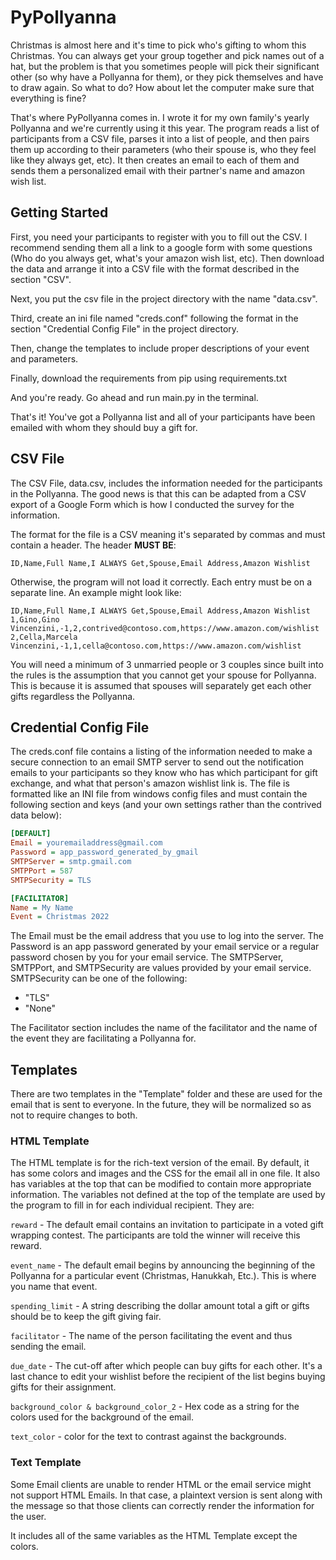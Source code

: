 # PyPollyanna #

Christmas is almost here and it's time to pick who's gifting to whom this Christmas. You can always get your group together and pick names out of a hat, but the problem is that you sometimes people will pick their significant other (so why have a Pollyanna for them), or they pick themselves and have to draw again. So what to do? How about let the computer make sure that everything is fine?

That's where PyPollyanna comes in. I wrote it for my own family's yearly Pollyanna and we're currently using it this year. The program reads a list of participants from a CSV file, parses it into a list of people, and then pairs them up according to their parameters (who their spouse is, who they feel like they always get, etc). It then creates an email to each of them and sends them a personalized email with their partner's name and amazon wish list.

## Getting Started ##

First, you need your participants to register with you to fill out the CSV. I recommend sending them all a link to a google form with some questions (Who do you always get, what's your amazon wish list, etc). Then download the data and arrange it into a CSV file with the format described in the section "CSV".

Next, you put the csv file in the project directory with the name "data.csv".

Third, create an ini file named "creds.conf" following the format in the section "Credential Config File" in the project directory.

Then, change the templates to include proper descriptions of your event and parameters.

Finally, download the requirements from pip using requirements.txt

And you're ready. Go ahead and run main.py in the terminal.

That's it! You've got a Pollyanna list and all of your participants have been emailed with whom they should buy a gift for.

## CSV File ##

The CSV File, data.csv, includes the information needed for the participants in the Pollyanna. The good news is that this can be adapted from a CSV export of a Google Form which is how I conducted the survey for the information.

The format for the file is a CSV meaning it's separated by commas and must contain a header. The header __MUST BE__:

`ID,Name,Full Name,I ALWAYS Get,Spouse,Email Address,Amazon Wishlist`

Otherwise, the program will not load it correctly. Each entry must be on a separate line. An example might look like:

```csv
ID,Name,Full Name,I ALWAYS Get,Spouse,Email Address,Amazon Wishlist
1,Gino,Gino Vincenzini,-1,2,contrived@contoso.com,https://www.amazon.com/wishlist
2,Cella,Marcela Vincenzini,-1,1,cella@contoso.com,https://www.amazon.com/wishlist
```

You will need a minimum of 3 unmarried people or 3 couples since built into the rules is the assumption that you cannot get your spouse for Pollyanna. This is because it is assumed that spouses will separately get each other gifts regardless the Pollyanna.

## Credential Config File ##

The creds.conf file contains a listing of the information needed to make a secure connection to an email SMTP server to send out the notification emails to your participants so they know who has which participant for gift exchange, and what that person's amazon wishlist link is. The file is formatted like an INI file from windows config files and must contain the following section and keys (and your own settings rather than the contrived data below):

```ini
[DEFAULT]
Email = youremailaddress@gmail.com
Password = app_password_generated_by_gmail
SMTPServer = smtp.gmail.com
SMTPPort = 587
SMTPSecurity = TLS

[FACILITATOR]
Name = My Name
Event = Christmas 2022
```

The Email must be the email address that you use to log into the server. The Password is an app password generated by your email service or a regular password chosen by you for your email service. The SMTPServer, SMTPPort, and SMTPSecurity are values provided by your email service. SMTPSecurity can be one of the following:

- "TLS"
- "None"

The Facilitator section includes the name of the facilitator and the name of the event they are facilitating a Pollyanna for.

## Templates ##

There are two templates in the "Template" folder and these are used for the email that is sent to everyone. In the future, they will be normalized so as not to require changes to both.  

### HTML Template ###

The HTML template is for the rich-text version of the email. By default, it has some colors and images and the CSS for the email all in one file. It also has variables at the top that can be modified to contain more appropriate information. The variables not defined at the top of the template are used by the program to fill in for each individual recipient. They are:

`reward` - The default email contains an invitation to participate in a voted gift wrapping contest. The participants are told the winner will receive this reward.

`event_name` - The default email begins by announcing the beginning of the Pollyanna for a particular event (Christmas, Hanukkah, Etc.). This is where you name that event.

`spending_limit` - A string describing the dollar amount total a gift or gifts should be to keep the gift giving fair.

`facilitator` - The name of the person facilitating the event and thus sending the email.

`due_date` - The cut-off after which people can buy gifts for each other. It's a last chance to edit your wishlist before the recipient of the list begins buying gifts for their assignment.

`background_color & background_color_2` - Hex code as a string for the colors used for the background of the email.

`text_color` - color for the text to contrast against the backgrounds.

### Text Template ###

Some Email clients are unable to render HTML or the email service might not support HTML Emails. In that case, a plaintext version is sent along with the message so that those clients can correctly render the information for the user.

It includes all of the same variables as the HTML Template except the colors.